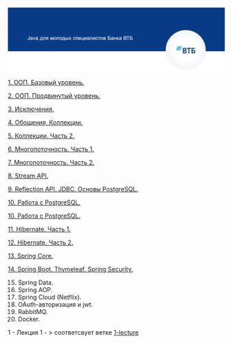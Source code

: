 

![Shapka](https://github.com/lalik77/geek-brains-vtb/blob/master/img/shapka.jpg)

[1. ООП. Базовый уровень.](https://github.com/lalik77/geek-brains-vtb/tree/1-lecture)

[2. ООП. Продвинутый уровень.](https://github.com/lalik77/geek-brains-vtb/tree/2-lecture)

[3. Исключения.](https://github.com/lalik77/geek-brains-vtb/tree/3-lecture)

[4. Обощения, Коллекции.](https://github.com/lalik77/geek-brains-vtb/tree/4-lecture)

[5. Коллекции. Часть 2.](https://github.com/lalik77/geek-brains-vtb/tree/5-lecture)

[6. Многопоточность. Часть 1.](https://github.com/lalik77/geek-brains-vtb/tree/6-lecture)

[7. Многопоточность. Часть 2.](https://github.com/lalik77/geek-brains-vtb/tree/7-lecture)

[8. Stream API.](https://github.com/lalik77/geek-brains-vtb/tree/8-lecture)

[9. Reflection API. JDBC. Основы PostgreSQL.](https://github.com/lalik77/geek-brains-vtb/tree/9-lecture)

[10. Работа с PostgreSQL.](https://github.com/lalik77/geek-brains-vtb/tree/10-lecture)

[10. Работа с PostgreSQL.](https://github.com/lalik77/geek-brains-vtb/tree/10-lecture)

[11. Hibernate. Часть 1.](https://github.com/lalik77/geek-brains-vtb/tree/11-lecture)

[12. Hibernate. Часть 2.](https://github.com/lalik77/geek-brains-vtb/tree/12-lecture)

[13. Spring Core.](https://github.com/lalik77/geek-brains-vtb/tree/13-lecture?tab=readme-ov-file)

[14. Spring Boot. Thymeleaf. Spring Security.](https://github.com/lalik77/geek-brains-vtb/tree/14-lecture)


15. Spring Data.
16. Spring AOP. 
17. Spring Cloud (Netflix).
18. OAuth-авторизация и jwt.
19. RabbitMQ.
20. Docker.


1 - Лекция 1 - > соответсвует ветке [1-lecture](https://github.com/lalik77/geek-brains-vtb/tree/1-lecture)
